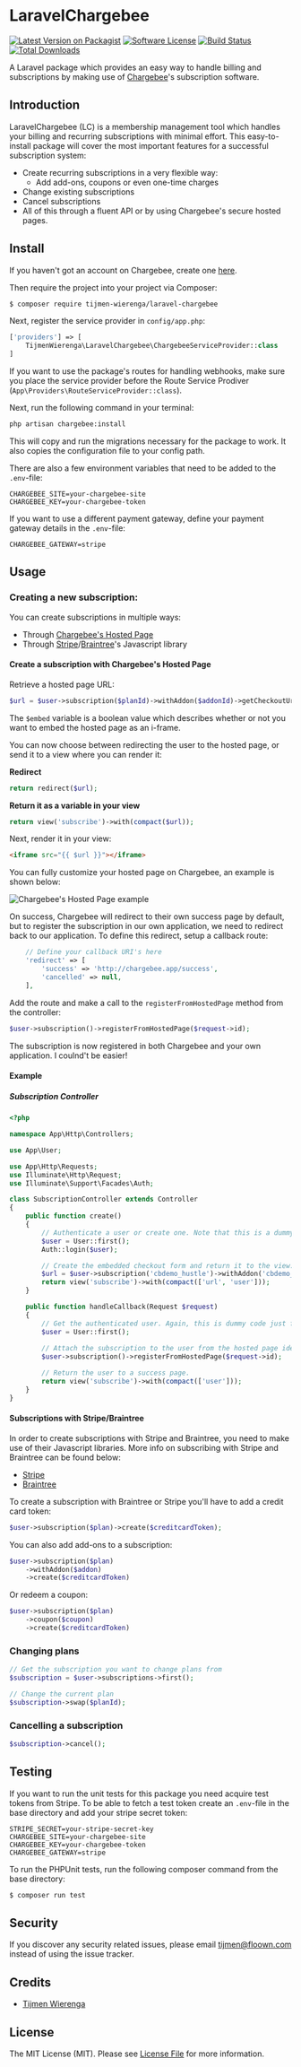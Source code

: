 # LaravelChargebee

[![Latest Version on Packagist][ico-version]][link-packagist]
[![Software License][ico-license]](LICENSE.md)
[![Build Status](https://travis-ci.org/TijmenWierenga/LaravelChargebee.svg?branch=master)](https://travis-ci.org/TijmenWierenga/LaravelChargebee)
[![Total Downloads][ico-downloads]][link-downloads]

A Laravel package which provides an easy way to handle billing and subscriptions by making use of [Chargebee](https://www.chargebee.com)'s subscription software.

## Introduction

LaravelChargebee (LC) is a membership management tool which handles your billing and recurring subscriptions with minimal effort. This easy-to-install package will cover the most important features for a successful subscription system:
* Create recurring subscriptions in a very flexible way:
    * Add add-ons, coupons or even one-time charges
* Change existing subscriptions
* Cancel subscriptions
* All of this through a fluent API or by using Chargebee's secure hosted pages.

## Install

If you haven't got an account on Chargebee, create one [here](https://www.chargebee.com/trial-signup.html).

Then require the project into your project via Composer:

``` bash
$ composer require tijmen-wierenga/laravel-chargebee
```

Next, register the service provider in `config/app.php`:

``` php
['providers'] => [
    TijmenWierenga\LaravelChargebee\ChargebeeServiceProvider::class
]
```

If you want to use the package's routes for handling webhooks, make sure you place the service provider before the Route Service Prodiver (`App\Providers\RouteServiceProvider::class`).

Next, run the following command in your terminal:

``` bash
php artisan chargebee:install
```

This will copy and run the migrations necessary for the package to work. It also copies the configuration file to your config path.

There are also a few environment variables that need to be added to the `.env`-file:

```
CHARGEBEE_SITE=your-chargebee-site
CHARGEBEE_KEY=your-chargebee-token
```

If you want to use a different payment gateway, define your payment gateway details in the `.env`-file:

```
CHARGEBEE_GATEWAY=stripe
```

## Usage

### Creating a new subscription:

You can create subscriptions in multiple ways:
* Through [Chargebee's Hosted Page](https://www.chargebee.com/docs/hp_overview.html)
* Through [Stripe](https://www.chargebee.com/docs/stripe.html)/[Braintree](https://www.chargebee.com/docs/braintree.html)'s Javascript library

#### Create a subscription with Chargebee's Hosted Page

Retrieve a hosted page URL:

``` php
$url = $user->subscription($planId)->withAddon($addonId)->getCheckoutUrl($embed);
```

The `$embed` variable is a boolean value which describes whether or not you want to embed the hosted page as an i-frame.

You can now choose between redirecting the user to the hosted page, or send it to a view where you can render it:

**Redirect**
``` php
return redirect($url);
```

**Return it as a variable in your view**
``` php
return view('subscribe')->with(compact($url));
```

Next, render it in your view:
``` html
<iframe src="{{ $url }}"></iframe>
```

You can fully customize your hosted page on Chargebee, an example is shown below:

![Chargebee's Hosted Page example](https://s32.postimg.org/4bk00xmfp/Screen_Shot_2016_07_17_at_12_37_34.png)

On success, Chargebee will redirect to their own success page by default, but to register the subscription in our own application, we need to redirect back to our application. To define this redirect, setup a callback route:

```php
    // Define your callback URI's here
    'redirect' => [
        'success' => 'http://chargebee.app/success',
        'cancelled' => null,
    ],
```

Add the route and make a call to the `registerFromHostedPage` method from the controller:
``` php
$user->subscription()->registerFromHostedPage($request->id);
```

The subscription is now registered in both Chargebee and your own application. I coulnd't be easier!

#### Example

##### Subscription Controller

``` php
<?php

namespace App\Http\Controllers;

use App\User;

use App\Http\Requests;
use Illuminate\Http\Request;
use Illuminate\Support\Facades\Auth;

class SubscriptionController extends Controller
{
    public function create()
    {
        // Authenticate a user or create one. Note that this is a dummy login. Not to be used in production.
        $user = User::first();
        Auth::login($user);

        // Create the embedded checkout form and return it to the view.
        $url = $user->subscription('cbdemo_hustle')->withAddon('cbdemo_conciergesupport')->getCheckoutUrl(true);
        return view('subscribe')->with(compact(['url', 'user']));
    }

    public function handleCallback(Request $request)
    {
        // Get the authenticated user. Again, this is dummy code just for demonstration.
        $user = User::first();
        
        // Attach the subscription to the user from the hosted page identifier.
        $user->subscription()->registerFromHostedPage($request->id);

        // Return the user to a success page.
        return view('subscribe')->with(compact(['user']));
    }
}
```


#### Subscriptions with Stripe/Braintree

In order to create subscriptions with Stripe and Braintree, you need to make use of their Javascript libraries. More info on subscribing with Stripe and Braintree can be found below:
* [Stripe](https://www.chargebee.com/docs/stripe.html)
* [Braintree](https://www.chargebee.com/docs/braintree.html)

To create a subscription with Braintree or Stripe you'll have to add a credit card token:

``` php
$user->subscription($plan)->create($creditcardToken);
```

You can also add add-ons to a subscription:

``` php
$user->subscription($plan)
    ->withAddon($addon)
    ->create($creditcardToken)
```

Or redeem a coupon:

``` php
$user->subscription($plan)
    ->coupon($coupon)
    ->create($creditcardToken)
```

### Changing plans

``` php
// Get the subscription you want to change plans from
$subscription = $user->subscriptions->first();

// Change the current plan
$subscription->swap($planId);
```

### Cancelling a subscription

``` php
$subscription->cancel();
```

## Testing

If you want to run the unit tests for this package you need acquire test tokens from Stripe. To be able to fetch a test token create an `.env`-file in the base directory and add your stripe secret token:

```
STRIPE_SECRET=your-stripe-secret-key
CHARGEBEE_SITE=your-chargebee-site
CHARGEBEE_KEY=your-chargebee-token
CHARGEBEE_GATEWAY=stripe
```

To run the PHPUnit tests, run the following composer command from the base directory:

``` bash
$ composer run test
```

## Security

If you discover any security related issues, please email tijmen@floown.com instead of using the issue tracker.

## Credits

- [Tijmen Wierenga][link-author]

## License

The MIT License (MIT). Please see [License File](LICENSE.md) for more information.

[ico-version]: https://img.shields.io/packagist/v/tijmen-wierenga/laravel-chargebee.svg?style=flat-square
[ico-license]: https://img.shields.io/badge/license-MIT-brightgreen.svg?style=flat-square
[ico-travis]: https://img.shields.io/travis/tijmen-wierenga/laravel-chargebee/master.svg?style=flat-square
[ico-scrutinizer]: https://img.shields.io/scrutinizer/coverage/g/tijmen-wierenga/laravel-chargebee.svg?style=flat-square
[ico-code-quality]: https://img.shields.io/scrutinizer/g/tijmen-wierenga/laravel-chargebee.svg?style=flat-square
[ico-downloads]: https://img.shields.io/packagist/dt/tijmen-wierenga/laravel-chargebee.svg?style=flat-square

[link-packagist]: https://packagist.org/packages/tijmen-wierenga/laravel-chargebee
[link-travis]: https://travis-ci.org/TijmenWierenga/LaravelChargebee
[link-downloads]: https://packagist.org/packages/tijmen-wierenga/laravel-chargebee
[link-author]: https://github.com/TijmenWierenga
[link-contributors]: ../../contributors

